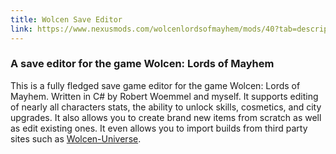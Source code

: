 ```yaml
---
title: Wolcen Save Editor
link: https://www.nexusmods.com/wolcenlordsofmayhem/mods/40?tab=description
---
```


### A save editor for the game Wolcen: Lords of Mayhem

This is a fully fledged save game editor for the game Wolcen: Lords of Mayhem. Written in C# by Robert Woemmel and myself. It supports editing of nearly all characters stats, the ability to unlock skills, cosmetics, and city upgrades. It also allows you to create brand new items from scratch as well as edit existing ones. It even allows you to import builds from third party sites such as [Wolcen-Universe](https://wolcen-universe.com/).


